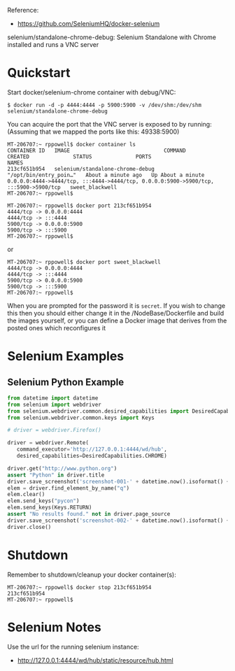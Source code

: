 Reference:

* https://github.com/SeleniumHQ/docker-selenium

selenium/standalone-chrome-debug: Selenium Standalone with Chrome installed and runs a VNC server


# Quickstart

Start docker/selenium-chrome container with debug/VNC:

```
$ docker run -d -p 4444:4444 -p 5900:5900 -v /dev/shm:/dev/shm selenium/standalone-chrome-debug
```

You can acquire the port that the VNC server is exposed to by running: (Assuming that we mapped the ports like this: 49338:5900)

```
MT-206707:~ rppowell$ docker container ls
CONTAINER ID   IMAGE                              COMMAND                  CREATED              STATUS              PORTS                                                                                  NAMES
213cf651b954   selenium/standalone-chrome-debug   "/opt/bin/entry_poin…"   About a minute ago   Up About a minute   0.0.0.0:4444->4444/tcp, :::4444->4444/tcp, 0.0.0.0:5900->5900/tcp, :::5900->5900/tcp   sweet_blackwell
MT-206707:~ rppowell$ 
```

```
MT-206707:~ rppowell$ docker port 213cf651b954
4444/tcp -> 0.0.0.0:4444
4444/tcp -> :::4444
5900/tcp -> 0.0.0.0:5900
5900/tcp -> :::5900
MT-206707:~ rppowell$ 
```
or
```
MT-206707:~ rppowell$ docker port sweet_blackwell
4444/tcp -> 0.0.0.0:4444
4444/tcp -> :::4444
5900/tcp -> 0.0.0.0:5900
5900/tcp -> :::5900
MT-206707:~ rppowell$ 
```

When you are prompted for the password it is `secret`. If you wish to change this then you should either change it in the /NodeBase/Dockerfile and build the images yourself, or you can define a Docker image that derives from the posted ones which reconfigures it

# Selenium Examples

## Selenium Python Example

```python
from datetime import datetime
from selenium import webdriver
from selenium.webdriver.common.desired_capabilities import DesiredCapabilities
from selenium.webdriver.common.keys import Keys

# driver = webdriver.Firefox()

driver = webdriver.Remote(
   command_executor='http://127.0.0.1:4444/wd/hub',
   desired_capabilities=DesiredCapabilities.CHROME)

driver.get("http://www.python.org")
assert "Python" in driver.title
driver.save_screenshot('screenshot-001-' + datetime.now().isoformat() + '.png')
elem = driver.find_element_by_name("q")
elem.clear()
elem.send_keys("pycon")
elem.send_keys(Keys.RETURN)
assert "No results found." not in driver.page_source
driver.save_screenshot('screenshot-002-' + datetime.now().isoformat() + '.png')
driver.close()
```

# Shutdown

Remember to shutdown/cleanup your docker container(s):

```
MT-206707:~ rppowell$ docker stop 213cf651b954
213cf651b954
MT-206707:~ rppowell$
```

# Selenium Notes

Use the url for the running selenium instance:

* http://127.0.0.1:4444/wd/hub/static/resource/hub.html
